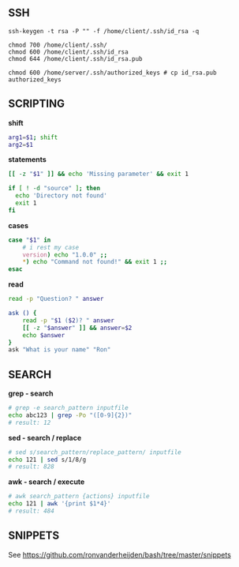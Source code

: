 ## SSH

```
ssh-keygen -t rsa -P "" -f /home/client/.ssh/id_rsa -q

chmod 700 /home/client/.ssh/
chmod 600 /home/client/.ssh/id_rsa
chmod 644 /home/client/.ssh/id_rsa.pub

chmod 600 /home/server/.ssh/authorized_keys # cp id_rsa.pub authorized_keys

```

## SCRIPTING

**shift**
```sh
arg1=$1; shift
arg2=$1
```

**statements**
```sh
[[ -z "$1" ]] && echo 'Missing parameter' && exit 1

if [ ! -d "source" ]; then
  echo 'Directory not found'
  exit 1
fi
```

**cases**
```sh
case "$1" in
    # i rest my case
    version) echo "1.0.0" ;;
    *) echo "Command not found!" && exit 1 ;;
esac
```

**read**
```sh
read -p "Question? " answer

ask () {
    read -p "$1 ($2)? " answer
    [[ -z "$answer" ]] && answer=$2
    echo $answer
}
ask "What is your name" "Ron"
```

## SEARCH

**grep - search**
```sh
# grep -e search_pattern inputfile
echo abc123 | grep -Po "([0-9]{2})"
# result: 12
```

**sed - search / replace**
```sh
# sed s/search_pattern/replace_pattern/ inputfile
echo 121 | sed s/1/8/g
# result: 828
```

**awk - search / execute**
```sh
# awk search_pattern {actions} inputfile
echo 121 | awk '{print $1*4}'
# result: 484
```

## SNIPPETS

See https://github.com/ronvanderheijden/bash/tree/master/snippets
